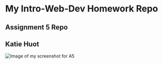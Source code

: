 # My Intro-Web-Dev Homework Repo
## Assignment 5 Repo
## Katie Huot




![Image of my screenshot for A5](./images/screenshot-A4.png)
